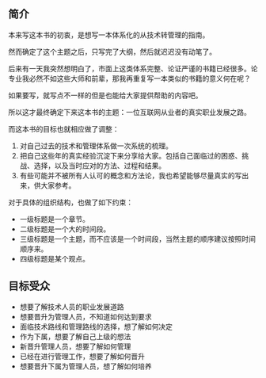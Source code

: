 ## 简介

本来写这本书的初衷，是想写一本体系化的从技术转管理的指南。

然而确定了这个主题之后，只写完了大纲，然后就迟迟没有动笔了。

后来有一天我突然想明白了，市面上这类体系完整、论证严谨的书籍已经很多。论专业我必然不如这些大师和前辈，那我再重复写一本类似的书籍的意义何在呢？

如果要写，就写点不一样的但是也能给大家提供帮助的内容吧。

所以这才最终确定下来这本书的主题：一位互联网从业者的真实职业发展之路。

而这本书的目标也就相应做了调整：

1. 对自己过去的技术和管理体系做一次系统的梳理。
2. 把自己这些年的真实经验沉淀下来分享给大家。包括自己面临过的困惑、挑战、选择，以及当时应对的方法、过程和结果。
3. 有些可能并不被所有人认可的概念和方法论，我也希望能够尽量真实的写出来，供大家参考。

对于具体的组织结构，也做了如下约束：

- 一级标题是一个章节。
- 二级标题是一个大的时间段。
- 三级标题是一个主题，而不应该是一个时间段，当然主题的顺序建议按照时间顺序来。
- 四级标题是某个观点。

## 目标受众

- 想要了解技术人员的职业发展道路
- 想要晋升为管理人员，不知道如何达到要求
- 面临技术路线和管理路线的选择，想了解如何决定
- 作为下属，想要了解自己上级的想法
- 新晋升管理人员，想要了解如何管理
- 已经在进行管理工作，想要了解如何晋升
- 想要晋升下属为管理人员，想了解如何培养
